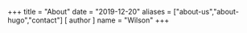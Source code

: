 +++
title = "About"
date = "2019-12-20"
aliases = ["about-us","about-hugo","contact"]
[ author ]
  name = "Wilson"
+++